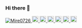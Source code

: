 ### Hi there 👋

<!--
**Mire0726/Mire0726** is a ✨ _special_ ✨ repository because its `README.md` (this file) appears on your GitHub profile.

Here are some ideas to get you started:

- 🔭 I’m currently working on ...
- 🌱 I’m currently learning ...
- 👯 I’m looking to collaborate on ...
- 🤔 I’m looking for help with ...
- 💬 Ask me about ...
- 📫 How to reach me: ...
- 😄 Pronouns: ...
- ⚡ Fun fact: ...
-->
<p align="left">
  <a href="https://github.com/Mire0726/Mire0726/">
    <img src="https://komarev.com/ghpvc/?username=Mire0726" alt="Mire0726" />
  </a>
  <a href="http://twitter.com/Mire0726">
    <img height="20" src="https://img.shields.io/twitter/follow/Mire0726?label=Twitter&logo=twitter&style=flat" />
  </a>
  <a href="https://github.com/Mire0726">
    <img height="20" src="https://img.shields.io/github/followers/Mire0726?label=follow&logo=github&style=flat" />
  </a>
  <a href="https://www.reddit.com/user/Mire0726">
    <img height="20" src="https://img.shields.io/reddit/user-karma/combined/Mire0726?label=Reddit&logo=reddit&style=flat" />
  </a>
  <a href="https://stackoverflow.com/users/5720201/Mire0726">
    <img height="20" src="https://img.shields.io/stackexchange/stackoverflow/r/5720201?label=StackOverflow&logo=stack-overflow&style=flat" />
  </a>
  <a href="http://qiita.com/Mire0726">
    <img height="20" src="https://qiita-badge.apiapi.app/s/Mire0726/posts.svg" />
  </a>
  <//qiita.com/Mire0726">
    <img height="20" src="https://qiita-badge.apiapi.app/s/Mire0726/contributions.svg" />
  </a>
</p>
